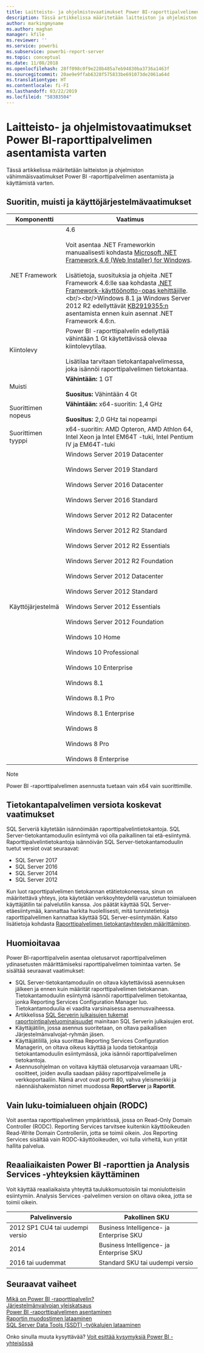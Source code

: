 ```yaml
---
title: Laitteisto- ja ohjelmistovaatimukset Power BI-raporttipalvelimen asentamista varten
description: Tässä artikkelissa määritetään laitteiston ja ohjelmiston vähimmäisvaatimukset Power BI -raporttipalvelimen asentamista ja käyttämistä varten.
author: markingmyname
ms.author: maghan
manager: kfile
ms.reviewer: ''
ms.service: powerbi
ms.subservice: powerbi-report-server
ms.topic: conceptual
ms.date: 11/08/2018
ms.openlocfilehash: 28ff098c0f9e228b485a7eb94830ba3736a1463f
ms.sourcegitcommit: 20ae9e9ffab6328f575833be691073de2061a64d
ms.translationtype: HT
ms.contentlocale: fi-FI
ms.lasthandoff: 03/22/2019
ms.locfileid: "58383504"
---
```

# <a name="hardware-and-software-requirements-for-installing-power-bi-report-server"></a>Laitteisto- ja ohjelmistovaatimukset Power BI-raporttipalvelimen asentamista varten

Tässä artikkelissa määritetään laitteiston ja ohjelmiston vähimmäisvaatimukset Power BI -raporttipalvelimen asentamista ja käyttämistä varten.

## <a name="processor-memory-and-operating-system-requirements"></a>Suoritin, muisti ja käyttöjärjestelmävaatimukset

| Komponentti | Vaatimus |
| --- | --- |
| .NET Framework |4.6<br><br>Voit asentaa .NET Frameworkin manuaalisesti kohdasta [Microsoft .NET Framework 4.6 (Web Installer) for Windows](http://support.microsoft.com/kb/3045560).<br/><br/> Lisätietoja, suosituksia ja ohjeita .NET Framework 4.6:lle saa kohdasta [.NET Framework-käyttöönotto-opas kehittäjille](http://msdn.microsoft.com/library/ee942965\(v=vs.110\).aspx).<br/><br/>Windows 8.1 ja Windows Server 2012 R2 edellyttävät [KB2919355:n](http://support.microsoft.com/kb/2919355) asentamista ennen kuin asennat .NET Framework 4.6:n. |
| Kiintolevy |Power BI -raporttipalvelin edellyttää vähintään 1 Gt käytettävissä olevaa kiintolevytilaa.<br><br>Lisätilaa tarvitaan tietokantapalvelimessa, joka isännöi raporttipalvelimen tietokantaa. |
| Muisti |**Vähintään:** 1 GT<br/><br/> **Suositus:** Vähintään 4 Gt |
| Suorittimen nopeus |**Vähintään:** x64-suoritin: 1,4 GHz<br/><br/> **Suositus:** 2,0 GHz tai nopeampi |
| Suorittimen tyyppi |x64-suoritin: AMD Opteron, AMD Athlon 64, Intel Xeon ja Intel EM64T -tuki, Intel Pentium IV ja EM64T-tuki |
| Käyttöjärjestelmä |Windows Server 2019 Datacenter<br><br>Windows Server 2019 Standard<br><br>Windows Server 2016 Datacenter<br><br>Windows Server 2016 Standard<br><br>Windows Server 2012 R2 Datacenter<br><br>Windows Server 2012 R2 Standard<br><br>Windows Server 2012 R2 Essentials<br><br>Windows Server 2012 R2 Foundation<br><br>Windows Server 2012 Datacenter<br><br>Windows Server 2012 Standard<br><br>Windows Server 2012 Essentials<br><br>Windows Server 2012 Foundation<br><br>Windows 10 Home<br><br>Windows 10 Professional<br><br>Windows 10 Enterprise<br><br>Windows 8.1<br><br>Windows 8.1 Pro<br><br>Windows 8.1 Enterprise<br><br>Windows 8<br><br>Windows 8 Pro<br><br>Windows 8 Enterprise |

> [!NOTE]
> Power BI -raporttipalvelimen asennusta tuetaan vain x64 vain suorittimille.


## <a name="database-server-version-requirements"></a>Tietokantapalvelimen versiota koskevat vaatimukset

SQL Serveriä käytetään isännöimään raporttipalvelintietokantoja. SQL Server-tietokantamoduulin esiintymä voi olla paikallinen tai etä-esiintymä. Raporttipalvelintietokantoja isännöivän SQL Server-tietokantamoduulin tuetut versiot ovat seuraavat:

* SQL Server 2017
* SQL Server 2016
* SQL Server 2014
* SQL Server 2012

Kun luot raporttipalvelimen tietokannan etätietokoneessa, sinun on määritettävä yhteys, jota käytetään verkkoyhteydellä varustetun toimialueen käyttäjätilin tai palvelutilin kanssa. Jos päätät käyttää SQL Server-etäesiintymää, kannattaa harkita huolellisesti, mitä tunnistetietoja raporttipalvelimen kannattaa käyttää SQL Server-esiintymään. Katso lisätietoja kohdasta [Raporttipalvelimen tietokantayhteyden määrittäminen](https://docs.microsoft.com/sql/reporting-services/install-windows/configure-a-report-server-database-connection-ssrs-configuration-manager).

## <a name="considerations"></a>Huomioitavaa

Power BI-raporttipalvelin asentaa oletusarvot raporttipalvelimen ydinasetusten määrittämiseksi raporttipalvelimen toimintaa varten. Se sisältää seuraavat vaatimukset:

* SQL Server-tietokantamoduulin on oltava käytettävissä asennuksen jälkeen ja ennen kuin määrität raporttipalvelimen tietokannan. Tietokantamoduulin esiintymä isännöi raporttipalvelimen tietokantaa, jonka Reporting Services Configuration Manager luo. Tietokantamoduulia ei vaadita varsinaisessa asennusvaiheessa.
* Artikkelissa [SQL Serverin julkaisujen tukemat raportointipalveluominaisuudet](https://docs.microsoft.com/sql/reporting-services/reporting-services-features-supported-by-the-editions-of-sql-server-2016) mainitaan SQL Serverin julkaisujen erot.
* Käyttäjätilin, jossa asennus suoritetaan, on oltava paikallisen Järjestelmänvalvojat-ryhmän jäsen.
* Käyttäjätilillä, joka suorittaa Reporting Services Configuration Managerin, on oltava oikeus käyttää ja luoda tietokantoja tietokantamoduulin esiintymässä, joka isännöi raporttipalvelimen tietokantoja.
* Asennusohjelman on voitava käyttää oletusarvoja varaamaan URL-osoitteet, joiden avulla saadaan pääsy raporttipalvelimelle ja verkkoportaaliin. Nämä arvot ovat portti 80, vahva yleismerkki ja näennäishakemiston nimet muodossa **ReportServer** ja **Raportit**.

## <a name="read-only-domain-controller-rodc"></a>Vain luku-toimialueen ohjain (RODC)

 Voit asentaa raporttipalvelimen ympäristössä, jossa on Read-Only Domain Controller (RODC). Reporting Services tarvitsee kuitenkin käyttöoikeuden Read-Write Domain Controlleriin, jotta se toimii oikein. Jos Reporting Services sisältää vain RODC-käyttöoikeuden, voi tulla virheitä, kun yrität hallita palvelua.

## <a name="power-bi-reports-and-analysis-services-live-connections"></a>Reaaliaikaisten Power BI -raporttien ja Analysis Services -yhteyksien käyttäminen

Voit käyttää reaaliaikaista yhteyttä taulukkomuotoisiin tai moniulotteisiin esiintymiin. Analysis Services -palvelimen version on oltava oikea, jotta se toimii oikein.

| **Palvelinversio** | **Pakollinen SKU** |
| --- | --- |
| 2012 SP1 CU4 tai uudempi versio |Business Intelligence- ja Enterprise SKU |
| 2014 |Business Intelligence- ja Enterprise SKU |
| 2016 tai uudemmat |Standard SKU tai uudempi versio |

## <a name="next-steps"></a>Seuraavat vaiheet

[Mikä on Power BI -raporttipalvelin?](get-started.md)  
[Järjestelmänvalvojan yleiskatsaus](admin-handbook-overview.md)  
[Power BI -raporttipalvelimen asentaminen](install-report-server.md)  
[Raportin muodostimen lataaminen](https://www.microsoft.com/download/details.aspx?id=53613)  
[SQL Server Data Tools (SSDT) -työkalujen lataaminen](http://go.microsoft.com/fwlink/?LinkID=616714)

Onko sinulla muuta kysyttävää? [Voit esittää kysymyksiä Power BI -yhteisössä](https://community.powerbi.com/)